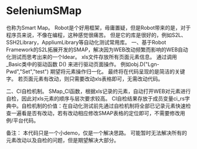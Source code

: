 # SeleniumSMap
也称为Smart Map。
Robot是个好用框架，毋庸置疑，但是Robot带来的是，对于程序员来说，不像在编程，这种感觉很痛苦。
但是它的库是很好的，例如S2L、SSH2Library，AppliumLibrary等自动化测试常用库。
一、基于Robot Framework的S2L拓展开发的SMAP，解决因为WEB改动频繁而影响的WEB自动化测试而思考出来的一个Idear。
xls文件存放所有页面元素信息。
通过调用_Basic类中的驱动函数 D() 来进行驱动页面操作。
例如obj.D("Lgn-Pwd","Set","test")
期望将元素操作归一化。
最终将在代码呈现的是简洁的关键字。
若页面元素有改动，则只需要改动xls表格即可，无需改动代码。

二、CI自检机制。
SMap_CI函数，根据xls记录的元素，自动打开WEB对元素进行自检，因此对xls元素的顺序与层次要求较高。
CI自检结果存放于成员变量ci_rs字典中。自检机制的价值：在自动化测试前先通过自检机制将全部已记录元素快速检查一遍看是否有改动，若有改动相应修改SMAP表格的定位即可，不需要修改用例/平台代码。

备注：
  本代码只是一个小demo，仅是一个解决思路。
  可能暂时无法解决所有的元素改动以及自检的问题，但是期望解决大部分。
 
